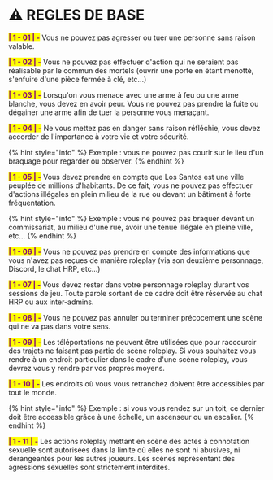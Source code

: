# ⚠ REGLES DE BASE

<mark style="color:purple;">**| 1 - 01 | -**</mark> Vous ne pouvez pas agresser ou tuer une personne sans raison valable.

<mark style="color:purple;">**| 1 - 02 | -**</mark> Vous ne pouvez pas effectuer d'action qui ne seraient pas réalisable par le commun des mortels (ouvrir une porte en étant menotté, s'enfuire d'une pièce fermée à clé, etc...)

<mark style="color:purple;">**| 1 - 03 | -**</mark> Lorsqu'on vous menace avec une arme à feu ou une arme blanche, vous devez en avoir peur. Vous ne pouvez pas prendre la fuite ou dégainer une arme afin de tuer la personne vous menaçant.

<mark style="color:purple;">**| 1 - 04 | -**</mark> Ne vous mettez pas en danger sans raison réfléchie, vous devez accorder de l'importance à votre vie et votre sécurité.

{% hint style="info" %}
Exemple : vous ne pouvez pas courir sur le lieu d'un braquage pour regarder ou observer.
{% endhint %}

<mark style="color:purple;">**| 1 - 05 | -**</mark> Vous devez prendre en compte que Los Santos est une ville peuplée de millions d'habitants. De ce fait, vous ne pouvez pas effectuer d'actions illégales en plein milieu de la rue ou devant un bâtiment à forte fréquentation.

{% hint style="info" %}
Exemple : vous ne pouvez pas braquer devant un commissariat, au milieu d'une rue, avoir une tenue illégale en pleine ville, etc...
{% endhint %}

<mark style="color:purple;">**| 1 - 06 | -**</mark> Vous ne pouvez pas prendre en compte des informations que vous n'avez pas reçues de manière roleplay (via son deuxième personnage, Discord, le chat HRP, etc...)

<mark style="color:purple;">**| 1 - 07 | -**</mark> Vous devez rester dans votre personnage roleplay durant vos sessions de jeu. Toute parole sortant de ce cadre doit être réservée au chat HRP ou aux inter-admins.

<mark style="color:purple;">**| 1 - 08 | -**</mark> Vous ne pouvez pas annuler ou terminer précocement une scène qui ne va pas dans votre sens.

<mark style="color:purple;">**| 1 - 09 | -**</mark> Les téléportations ne peuvent être utilisées que pour raccourcir des trajets ne faisant pas partie de scène roleplay. Si vous souhaitez vous rendre à un endroit particulier dans le cadre d'une scène roleplay, vous devrez vous y rendre par vos propres moyens.

<mark style="color:purple;">**| 1 - 10 | -**</mark> Les endroits où vous vous retranchez doivent être accessibles par tout le monde.

{% hint style="info" %}
Exemple : si vous vous rendez sur un toit, ce dernier doit être accessible grâce à une échelle, un ascenseur ou un escalier.
{% endhint %}

<mark style="color:purple;">**| 1 - 11 | -**</mark> Les actions roleplay mettant en scène des actes à connotation sexuelle sont autorisées dans la limite où elles ne sont ni abusives, ni dérangeantes pour les autres joueurs. Les scènes représentant des agressions sexuelles sont strictement interdites.
